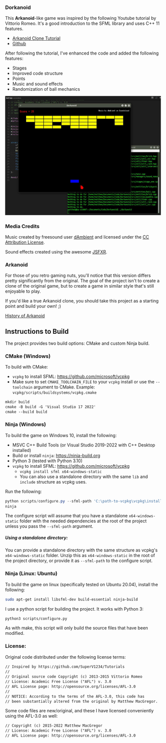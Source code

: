 ### Dorkanoid

This **Arkanoid**-like game was inspired by the following Youtube tutorial by
Vittorio Romeo. It's a good introduction to the SFML library and uses C++ 11
features.

* [Arkanoid Clone Tutorial](https://www.youtube.com/watch?v=_4K3tsKa1Uc)
* [Github](https://github.com/SuperV1234/Tutorials)

After following the tutorial, I've enhanced the code and added the following
features:

* Stages
* Improved code structure
* Points
* Music and sound effects
* Randomization of ball mechanics

![Screenshot](media/screenshot.jpeg)

### Media Credits

Music created by freesound user [dAmbient](http://www.freesound.org/people/dAmbient/)
and licensed under the [CC Attribution License](http://creativecommons.org/licenses/by/3.0/).

Sound effects created using the awesome [JSFXR](http://github.grumdrig.com/jsfxr/).

### Arkanoid

For those of you retro gaming nuts, you'll notice that this version differs
pretty significantly from the original. The goal of the project isn't
to create a clone of the original game, but to create a game in similar style
that's still enjoyable to play.

If you'd like a true Arkanoid clone, you should take this project as a starting
point and build your own! ;)

[History of Arkanoid](https://en.wikipedia.org/wiki/Arkanoid)

## Instructions to Build

The project provides two build options: CMake and custom Ninja build.

### CMake (Windows)

To build with CMake:

- `vcpkg` to install SFML: https://github.com/microsoft/vcpkg
- Make sure to set `CMAKE_TOOLCHAIN_FILE` to your `vcpkg` install or use the `--toolchain` argument to CMake. Example: `vcpkg/scripts/buildsystems/vcpkg.cmake`

```
mkdir build
cmake -B build -G 'Visual Studio 17 2022'
cmake --build build
```

### Ninja (Windows)

To build the game on Windows 10, install the following:

- MSVC C++ Build Tools (or Visual Studio 2019-2022 with C++ Desktop installed)
- Build or install `ninja`: https://ninja-build.org
- Python 3 (tested with Python 3.10)
- `vcpkg` to install SFML: https://github.com/microsoft/vcpkg
	- `vcpkg install sfml x64-windows-static`
	- You can also use a standalone directory with the same `lib` and `include` structure as vcpkg uses.

Run the following:

```ps1
python scripts/configure.py --sfml-path 'C:\path-to-vcpkg\vcpkg\installed\x64-windows-static'
ninja
```

The configure script will assume that you have a standalone `x64-windows-static` folder with the needed dependencies at the root of the project unless you pass the `--sfml-path` argument.

##### Using a standalone directory:

You can provide a standalone directory with the same structure as vcpkg's `x64-windows-static` folder. Unzip this as `x64-windows-static` in the root of the project directory, or provide it as `--sfml-path` to the configure script.

### Ninja (Linux: Ubuntu)

To build the game on linux (specifically tested on Ubuntu 20.04), install the following:

```sh
sudo apt-get install libsfml-dev build-essential ninja-build
```

I use a python script for building the project. It works with Python 3:

```sh
python3 scripts/configure.py
```

As with make, this script will only build the source files that have been
modified.

### License:

Original code distributed under the following license terms:

	// Inspired by https://github.com/SuperV1234/Tutorials
	//
	// Original source code Copyright (c) 2013-2015 Vittorio Romeo
	// License: Academic Free License ("AFL") v. 3.0
	// AFL License page: http://opensource.org/licenses/AFL-3.0
	//
	// NOTICE: According to the terms of the AFL-3.0, this code has
	// been substantially altered from the original by Matthew MacGregor.

Some code files are new/original, and these I have licensed conveniently
using the AFL-3.0 as well:

	// Copyright (c) 2015-2022 Matthew MacGregor
	// License: Academic Free License ("AFL") v. 3.0
	// AFL License page: http://opensource.org/licenses/AFL-3.0
